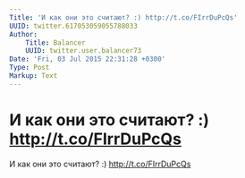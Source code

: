 ```yaml
---
Title: 'И как они это считают? :) http://t.co/FIrrDuPcQs'
UUID: twitter.617053059055788033
Author:
    Title: Balancer
    UUID: twitter.user.balancer73
Date: 'Fri, 03 Jul 2015 22:31:28 +0300'
Type: Post
Markup: Text
---
```


# И как они это считают? :) http://t.co/FIrrDuPcQs

И как они это считают? :) http://t.co/FIrrDuPcQs